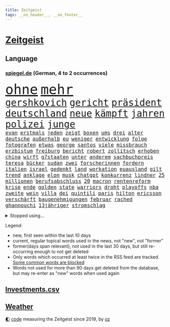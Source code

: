 ```yaml
---
title: Zeitgeist
tags: __no_header__, __no_footer__
---
```


# [Zeitgeist](https://oliz.io/zeitgeist/)

## Language

<h3><a href="https://www.spiegel.de" target="_blank">spiegel.de</a> (German, 4 to 2 occurrences)</h3>
<p style="font-family:monospace">
<span style="font-size:32pt"><a href="news_links.html#ohne" class="current">ohne</a></span>
<span style="font-size:32pt"><a href="news_links.html#mehr" class="current">mehr</a></span>
<br>
<span style="font-size:22pt"><a href="news_links.html#gershkovich" class="current">gershkovich</a></span>
<span style="font-size:22pt"><a href="news_links.html#gericht" class="current">gericht</a></span>
<span style="font-size:22pt"><a href="news_links.html#präsident" class="current">präsident</a></span>
<span style="font-size:22pt"><a href="news_links.html#deutschland" class="current">deutschland</a></span>
<span style="font-size:22pt"><a href="news_links.html#neue" class="current">neue</a></span>
<span style="font-size:22pt"><a href="news_links.html#kämpft" class="current">kämpft</a></span>
<span style="font-size:22pt"><a href="news_links.html#jahren" class="current">jahren</a></span>
<span style="font-size:22pt"><a href="news_links.html#polizei" class="current">polizei</a></span>
<span style="font-size:22pt"><a href="news_links.html#junge" class="current">junge</a></span>
<br>
<span style="font-size:12pt"><a href="news_links.html#evan" class="current">evan</a></span>
<span style="font-size:12pt"><a href="news_links.html#erstmals" class="current">erstmals</a></span>
<span style="font-size:12pt"><a href="news_links.html#jeden" class="current">jeden</a></span>
<span style="font-size:12pt"><a href="news_links.html#zeigt" class="current">zeigt</a></span>
<span style="font-size:12pt"><a href="news_links.html#boxen" class="current">boxen</a></span>
<span style="font-size:12pt"><a href="news_links.html#ums" class="current">ums</a></span>
<span style="font-size:12pt"><a href="news_links.html#drei" class="current">drei</a></span>
<span style="font-size:12pt"><a href="news_links.html#alter" class="current">alter</a></span>
<span style="font-size:12pt"><a href="news_links.html#deutsche" class="current">deutsche</a></span>
<span style="font-size:12pt"><a href="news_links.html#außerhalb" class="current">außerhalb</a></span>
<span style="font-size:12pt"><a href="news_links.html#eu" class="current">eu</a></span>
<span style="font-size:12pt"><a href="news_links.html#weniger" class="current">weniger</a></span>
<span style="font-size:12pt"><a href="news_links.html#entwicklung" class="current">entwicklung</a></span>
<span style="font-size:12pt"><a href="news_links.html#folge" class="current">folge</a></span>
<span style="font-size:12pt"><a href="news_links.html#fotografen" class="current">fotografen</a></span>
<span style="font-size:12pt"><a href="news_links.html#etwas" class="current">etwas</a></span>
<span style="font-size:12pt"><a href="news_links.html#george" class="current">george</a></span>
<span style="font-size:12pt"><a href="news_links.html#santos" class="current">santos</a></span>
<span style="font-size:12pt"><a href="news_links.html#viele" class="current">viele</a></span>
<span style="font-size:12pt"><a href="news_links.html#missbrauch" class="current">missbrauch</a></span>
<span style="font-size:12pt"><a href="news_links.html#erzbistum" class="current">erzbistum</a></span>
<span style="font-size:12pt"><a href="news_links.html#freiburg" class="current">freiburg</a></span>
<span style="font-size:12pt"><a href="news_links.html#bericht" class="current">bericht</a></span>
<span style="font-size:12pt"><a href="news_links.html#robert" class="current">robert</a></span>
<span style="font-size:12pt"><a href="news_links.html#zollitsch" class="new">zollitsch</a></span>
<span style="font-size:12pt"><a href="news_links.html#erhoben" class="current">erhoben</a></span>
<span style="font-size:12pt"><a href="news_links.html#china" class="current">china</a></span>
<span style="font-size:12pt"><a href="news_links.html#wirft" class="current">wirft</a></span>
<span style="font-size:12pt"><a href="news_links.html#g7staaten" class="current">g7staaten</a></span>
<span style="font-size:12pt"><a href="news_links.html#unter" class="current">unter</a></span>
<span style="font-size:12pt"><a href="news_links.html#anderem" class="current">anderem</a></span>
<span style="font-size:12pt"><a href="news_links.html#sachbuchpreis" class="new">sachbuchpreis</a></span>
<span style="font-size:12pt"><a href="news_links.html#teresa" class="new">teresa</a></span>
<span style="font-size:12pt"><a href="news_links.html#bücker" class="new">bücker</a></span>
<span style="font-size:12pt"><a href="news_links.html#sudan" class="new">sudan</a></span>
<span style="font-size:12pt"><a href="news_links.html#zwei" class="current">zwei</a></span>
<span style="font-size:12pt"><a href="news_links.html#forscherinnen" class="current">forscherinnen</a></span>
<span style="font-size:12pt"><a href="news_links.html#fordern" class="current">fordern</a></span>
<span style="font-size:12pt"><a href="news_links.html#italien" class="current">italien</a></span>
<span style="font-size:12pt"><a href="news_links.html#israel" class="current">israel</a></span>
<span style="font-size:12pt"><a href="news_links.html#gedenkt" class="new">gedenkt</a></span>
<span style="font-size:12pt"><a href="news_links.html#land" class="current">land</a></span>
<span style="font-size:12pt"><a href="news_links.html#workation" class="current">workation</a></span>
<span style="font-size:12pt"><a href="news_links.html#euausland" class="new">euausland</a></span>
<span style="font-size:12pt"><a href="news_links.html#gilt" class="current">gilt</a></span>
<span style="font-size:12pt"><a href="news_links.html#trend" class="current">trend</a></span>
<span style="font-size:12pt"><a href="news_links.html#anklage" class="current">anklage</a></span>
<span style="font-size:12pt"><a href="news_links.html#elon" class="current">elon</a></span>
<span style="font-size:12pt"><a href="news_links.html#musk" class="current">musk</a></span>
<span style="font-size:12pt"><a href="news_links.html#chatgpt" class="current">chatgpt</a></span>
<span style="font-size:12pt"><a href="news_links.html#konkurrenz" class="current">konkurrenz</a></span>
<span style="font-size:12pt"><a href="news_links.html#lindner" class="current">lindner</a></span>
<span style="font-size:12pt"><a href="news_links.html#25" class="current">25</a></span>
<span style="font-size:12pt"><a href="news_links.html#millionen" class="current">millionen</a></span>
<span style="font-size:12pt"><a href="news_links.html#berufsabschluss" class="new">berufsabschluss</a></span>
<span style="font-size:12pt"><a href="news_links.html#20" class="current">20</a></span>
<span style="font-size:12pt"><a href="news_links.html#macron" class="current">macron</a></span>
<span style="font-size:12pt"><a href="news_links.html#rentenreform" class="current">rentenreform</a></span>
<span style="font-size:12pt"><a href="news_links.html#krise" class="current">krise</a></span>
<span style="font-size:12pt"><a href="news_links.html#ende" class="current">ende</a></span>
<span style="font-size:12pt"><a href="news_links.html#golden" class="current">golden</a></span>
<span style="font-size:12pt"><a href="news_links.html#state" class="current">state</a></span>
<span style="font-size:12pt"><a href="news_links.html#warriors" class="current">warriors</a></span>
<span style="font-size:12pt"><a href="news_links.html#droht" class="current">droht</a></span>
<span style="font-size:12pt"><a href="news_links.html#playoffs" class="current">playoffs</a></span>
<span style="font-size:12pt"><a href="news_links.html#nba" class="current">nba</a></span>
<span style="font-size:12pt"><a href="news_links.html#zweite" class="current">zweite</a></span>
<span style="font-size:12pt"><a href="news_links.html#wein" class="current">wein</a></span>
<span style="font-size:12pt"><a href="news_links.html#villa" class="current">villa</a></span>
<span style="font-size:12pt"><a href="news_links.html#dei" class="new">dei</a></span>
<span style="font-size:12pt"><a href="news_links.html#quintili" class="new">quintili</a></span>
<span style="font-size:12pt"><a href="news_links.html#paris" class="current">paris</a></span>
<span style="font-size:12pt"><a href="news_links.html#hilton" class="current">hilton</a></span>
<span style="font-size:12pt"><a href="news_links.html#ericsson" class="new">ericsson</a></span>
<span style="font-size:12pt"><a href="news_links.html#verschärft" class="current">verschärft</a></span>
<span style="font-size:12pt"><a href="news_links.html#baugenehmigungen" class="current">baugenehmigungen</a></span>
<span style="font-size:12pt"><a href="news_links.html#februar" class="current">februar</a></span>
<span style="font-size:12pt"><a href="news_links.html#rached" class="new">rached</a></span>
<span style="font-size:12pt"><a href="news_links.html#ghannouchi" class="new">ghannouchi</a></span>
<span style="font-size:12pt"><a href="news_links.html#13jähriger" class="new">13jähriger</a></span>
<span style="font-size:12pt"><a href="news_links.html#stromschlag" class="new">stromschlag</a></span>
</p>
<details>
<summary>Stopped using...</summary>
<p class="former" style="font-size:12pt">
ermordet(908) dinge(907) fürchtet(907) großes(906) hinterlassen(906) jens(906) mali(906) nachfolge(906) stich(906) vorsitzende(906) bundesamt(905) eingeschränkt(905) vorher(905) bildung(904) coronaregeln(904) diskriminierung(904) geändert(904) kino(904) leer(904) verändert(904) zurzeit(904) ausgebrochen(903) ausgezeichnet(903) geschickt(903) investoren(903) unbekannten(903) virus(903) carsten(902) erfahrung(902) glück(902) klaren(902) krankenhäusern(902) siegt(902) teheran(902) trainieren(902) trat(902) allianz(901) beraten(901) enger(901) hunde(901) kliniken(901) ließen(901) steuern(901) teilnehmer(901) woran(901) 400(900) breitet(900) ddr(900) diskutieren(900) erfolge(900) erneute(900) gegenteil(900) landtag(900) vermutet(900) widerspruch(900) englischen(899) erfahrungen(899) gerhard(899) klingbeil(899) kochinstitut(899) menschenleben(899) priester(899) quarantäne(899) favoriten(898) florian(898) passieren(898) riss(898) siegte(898) tweet(898) verlief(898) augsburg(897) ausfallen(897) bielefeld(897) meister(897) neuem(897) unterschiedlich(897) verhängte(897) vorsitzenden(897) größter(896) litauen(896) zugleich(896) 65(895) gebe(895) schauen(895) tschechien(895) voll(895) beschluss(894) dramatisch(894) fußballprofi(894) 33(893) anbieter(893) entscheidenden(893) falsch(893) länge(893) nutzte(893) party(893) rassistischen(893) sinn(893) tausenden(893) verteidigung(893) besuchen(892) blockiert(892) milde(892) pressestimmen(892) via(891) zwischenzeitlich(891) freie(890) kultur(890) gerechnet(889) modell(889) william(889) bande(888) verfehlt(888) belegen(887) eklat(887) auskunft(886) brechen(886) antisemitismus(885) sendung(885) geprägt(884) holocaust(884) konkrete(884) hielten(882) landete(882) samstagmorgen(882) 11(881) fan(881) tiefen(881) gesamten(880) kooperation(880) schießen(880) eigenes(879) iss(879) übernommen(879) immunität(878) bestmarke(877) katar(876) ausrüstung(874) ausgesetzt(873) freiwillig(871) möglichkeiten(867) wandel(867) empfangen(857) foto(856) normalerweise(856) staatsoberhaupt(856) konzert(854) verdoppelt(854) teuren(852) rache(847) farbe(841) hitler(839) last(836) aktionen(833) dankt(822) wetterdienst(815) londons(814) enthält(809) 95(796) öffnet(793) estland(777) anfeindungen(774) skandale(770) belästigung(769) demnächst(763) strebt(744) verantwortliche(744) investor(733) japanischen(689) abgegeben(681) 38(668) jahresende(666) zentralbank(652) novak(651) stundenlang(647) lebensmitteln(643) djoković(642) veröffentlichung(630) verbunden(627) freigesprochen(626) warnungen(623) erfolglos(607) zerstörten(607) fluten(606) gremium(606) erfolgreichste(601) weibliche(601) kuriose(599) 700(590) jenseits(590) nouripour(580) rückgabe(579) stehlen(579) gemeinschaft(574) mike(574) kritischen(571) machtübernahme(571) eindeutig(570) böse(566) momente(566) erreichte(559) werner(553) konflikts(548) schulden(547) vorteil(547) beeinflusst(539) krankenkassen(532) gedrängt(526) einander(525) verläuft(519) verteidiger(517) hals(516) beliebt(514) roth(513) reine(506) falle(500) fußballs(500) vorgesehen(499) meta(489) tradition(486) seltene(484) zustande(484) entsteht(483) kanal(481) explodieren(479) phänomen(478) sank(477) lieferung(474) verteuert(472) fdpminister(471) 87(468) ezb(468) nordische(468) zuständig(463) südosten(461) hochzeit(460) klara(458) heikel(457) systematisch(454) menschenrechtler(452) ausgeschieden(445) mild(444) schwieriger(442) match(440) geklagt(432) geschenk(429) bestand(423) geiselnahme(419) ergeben(418) abschaffung(414) gekämpft(412) abseits(409) runter(408) zensur(407) verpflichtende(404) problems(403) mbappé(401) schülern(399) 98(398) spdchef(396) fluss(393) lehnte(392) terror(392) zugenommen(389) kremltruppen(383) erneuerbare(382) invasoren(376) lindners(375) patrick(375) todes(371) goldene(369) staub(365) staatsbürgerschaft(364) spart(362) ausschließlich(357) suchten(357) herrschte(356) updates(350) 24jährige(346) nachfolgerin(342) rechenschaft(341) ufer(338) franken(337) perfekte(336) filialen(335) warteten(335) schwedens(334) enkel(333) exregierungschef(330) usschauspieler(330) discounter(323) wehrte(319) westjordanland(319) suchte(314) ausgebaut(313) gestürmt(313) einstecken(312) chefs(310) erleichtert(309) sinne(309) unobericht(309) 80000(308) homosexuelle(308) tankstelle(308) vereidigt(308) ausbauen(307) einhalten(306) titelverteidiger(306) leipzigs(304) steuerzahler(303) ulrich(303) erhöhtes(302) vollgas(302) provider(300) schwächen(300) jugendlicher(298) einzudämmen(297) mitarbeitende(296) update(294) verdiente(294) naturkatastrophen(292) preisdeckel(292) verbreitung(291) ukrainerusslandkrieg(288) persönlicher(283) zuwanderung(281) stille(280) transportieren(280) übergewinnsteuer(278) tanz(274) katholiken(272) begegnen(269) extra(269) endgültige(268) vize(267) großeltern(266) entschuldigen(263) kultusminister(263) frauenrechte(262) völker(262) anruf(260) giffey(259) funktion(256) streikt(254) chinesen(253) eigentliche(253) gelbe(252) wartezeiten(250) unterkünfte(249) etlichen(247) drehten(246) lady(245) zwölfjährigen(245) erzählung(243) wagnersöldner(243) diana(242) gründet(242) bildband(241) daneben(240) hagen(239) summer(238) wütet(238) diktatur(236) pleiten(236) moderator(235) wichtigster(235) marvin(233) holten(232) bürgergeld(231) mobilisierung(230) erlässt(229) mithalten(229) rauf(228) viking(228) vogelgrippe(228) medizin(227) sperren(227) weltgrößten(227) disco(225) verschärfung(224) entkommen(223) globes(223) fische(220) wenigstens(220) spurensuche(219) übernahm(219) bellingham(217) gebissen(217) jude(217) tobias(217) gott(216) energiepauschale(215) verfassungsgericht(211) antisemitisch(210) link(210) rowling(210) atlantik(209) entstehung(209) rappers(208) abgezogen(207) jahreswechsel(206) beschaffen(204) 45jährige(203) erzeugt(203) lehrermangel(203) durchhalten(202) listen(202) geteilt(201) gratis(201) kurznachrichtendienst(200) strafrechtliche(199) finanzministerium(197) vorurteile(197) ber(196) elften(196) energiepolitik(196) erwägen(196) aufholjagd(195) johan(195) monika(194) simuliert(194) stützt(194) jk(193) milliardenkosten(193) wasserversorgung(193) eingehalten(192) meeresboden(191) militärexperte(191) begegnung(190) cocacola(190) 1400(188) emissionen(188) irland(188) achtelfinale(187) verschenkt(187) angesehen(186) fortschritte(186) ködern(186) masterplan(186) spiels(186) vereinbarung(186) winzigen(186) halbzeit(184) iranischer(184) szenarien(184) gerecht(183) rose(182) treibhausgase(182) tshirt(182) buhlen(181) massiver(181) niederlagen(181) geldpolitik(180) morgan(180) sterne(180) brutalität(179) persönlichen(179) asteroid(178) besiegen(178) sportdirektor(178) stift(178) antrieb(176) kristersson(176) 300000(175) exklusiv(175) langes(175) bundesweites(174) nominierungen(174) organisieren(173) dahintersteckt(171) elbphilharmonie(170) härtesten(170) bergen(169) edward(168) gefährlichsten(168) regionalbahn(168) herren(167) bischofskonferenz(166) bnd(163) dance(163) wartezeit(163) angekündigter(162) gewalttäter(162) passagieren(162) professioneller(161) kampfpanzern(160) anerkennung(159) clans(159) grausam(159) parat(159) birmingham(158) bonbons(158) ernennt(158) solidarisieren(157) verankert(157) lawinenabgang(156) entzug(155) alice(154) geliebten(152) krisenjahr(152) oleg(152) übersteigen(152) gary(150) großereignis(150) armin(149) geebnet(149) scheuen(149) energieinfrastruktur(148) misstrauen(148) todesstrafe(148) dankesrede(147) eigens(147) flüchtlingsheim(147) schlusslicht(147) teheraner(146) verehrt(146) 39(145) 736(145) erkältungswelle(145) geschmack(144) mittleren(144) verbrechens(142) versicherte(142) y(142) erreger(141) furcht(141) krankenhausreform(141) queere(141) raue(140) boeing(139) darknet(139) inhalten(139) reißen(138) philip(137) weltcup(137) bedienen(136) brisantes(136) zigaretten(136) überragt(136) adolf(135) sydney(135) rettungseinsatz(132) serben(132) usamerikanerin(132) jusos(131) 14jähriger(130) erzählungen(130) japaner(130) ussänger(130) verbrenner(130) wurm(129) abwenden(128) vollsperrung(128) homophoben(127) diplomatie(126) testet(126) feste(125) formiert(125) vorgängerin(125) statistische(124) verbinden(123) überwacht(123) ausdrücklich(122) migrationspolitik(122) benedikt(121) geheimer(121) grünenchef(121) schmiedet(121) ukrainerinnen(121) verschanzt(121) gianni(120) pence(120) streben(120) subventionswettlauf(120) anzahl(119) ausgetretene(119) gegensatz(119) generalinspekteur(119) kritikern(119) beispiellosen(118) überzeugen(118) bundesverdienstkreuz(117) christmas(117) schränken(117) verkehrswende(117) überholmanöver(117) abschiebungen(116) airbus(116) bafin(116) bemängeln(116) beweist(116) inszenierte(116) verschlafen(116) aufpassen(115) bestens(115) flotte(115) fußballweltmeisterschaften(115) tennislegende(115) vorsichtig(115) barbarei(114) bischöfe(114) straßensperren(114) supermärkte(114) apokalypse(113) ausgleichen(113) beunruhigt(113) buenos(113) gelockert(113) geldhaus(112) infos(112) jahresbeginn(112) produkten(112) synodalen(112) ubahn(112) verbannt(112) weltfußball(112) wmaus(112) darm(111) kamala(111) schneesturm(111) düsteres(110) gestalten(110) what(110) erfolgsgeschichte(109) kurzzeitig(109) kapsel(108) tüte(108) größeren(107) kampfflugzeuge(107) lehnten(107) seltsamen(107) weltmeisterschaften(107) dienstwagen(106) flaggen(106) kandidieren(106) versicherung(106) überlassen(106) hilfsgüter(105) munitionsbeschaffung(105) tvserie(105) charts(104) niedergelegt(104) skiweltcup(104) besitzen(103) erwähnt(103) innsbruck(103) kammerspiel(103) pakistans(103) stürmen(103) venus(103) werbeverbot(103) wiegelt(103) berisha(101) euabgeordnete(101) forschungsteam(101) grünes(101) söldnergruppe(101) udo(100) viertelmillion(100) dritter(99) perfekten(99) uwe(99) 28jährigen(98) axelspringerverlag(98) gebrauchte(98) hackl(98) obdachlosigkeit(98) standorte(98) mexikos(97) derartige(96) fachschüler(96) garbsen(96) kellern(96) umstrittenes(96) überbieten(96) 20jährige(95) kapital(95) vollstreckt(95) day(94) redaktion(94) verschüttet(94) voraussetzung(94) wehrbeauftragte(94) anlaufstelle(93) erzielten(93) haie(93) spielfilm(93) ausgeladen(92) bauzinsen(92) entschärft(92) völler(92) biathleten(91) explodierende(91) geiselnehmer(91) isrückkehrerin(91) mitgliedschaft(91) regenfälle(91) sportjournalist(91) warntag(91) darlehen(90) gleichem(90) haushalts(90) länderchefs(90) schärferes(90) arbeitnehmerinnen(89) attentäter(89) eiskalte(89) etablieren(89) planungsverfahren(89) referee(89) wintersport(89) epos(88) kopiert(88) maulwurf(88) stanley(88) vorort(88) vorurteilen(88) witterung(88) einzigartigen(87) exvizepräsident(87) krankenstand(87) nachbarländern(87) raymond(87) regierungsberater(87) ressourcen(87) stellungskrieg(87) umzug(87) vorstand(87) europarat(86) impossible(86) juwelen(86) kriterien(86) applaus(85) kriege(85) künstlern(85) merkwürdige(85) ops(85) twitteralternative(85) altert(84) ansicht(84) beeindruckt(84) immobilienpreise(84) rauschten(84) umstrittener(84) verworfen(84) volksleiden(84) werten(84) aires(83) angreifern(83) bruchteil(83) glass(83) kleinwagen(83) organisierten(83) zurückfordern(83) death(82) eauto(82) klimaziel(82) parteiausschluss(82) solcher(82) volkswagenkonzern(82) kirchen(81) kriegsdrama(81) lauten(81) meiste(81) sicherheitskräften(81) deripaska(80) gentechnik(80) kategorien(80) luxusmarken(80) lösten(80) schweigt(80) springen(80) verheerende(80) cancelt(79) erfolgreiche(79) erlag(79) gerückt(79) a38(78) detektiv(78) dieb(78) isanhänger(78) ivan(78) revision(78) stritt(78) toney(78) umsonst(78) zylinder(78) 69(77) anschreien(77) eisernen(77) komplizierten(77) stellvertreterin(77) wilden(77) zugeben(77) batic(76) böller(76) eiltempo(76) feuerwehrmann(76) kurzschluss(76) legalem(76) leitmayr(76) schneefall(76) wetteraufzeichnungen(76) wikinger(76) demonstrierten(75) doppelmord(75) einkindpolitik(75) einmarsch(75) männlichen(75) schadsoftware(75) zweck(75) 1899(74) dauer(74) geprägte(74) herstellers(74) lambsdorff(74) strafrechtlich(74) unerschwinglich(74) absprache(73) chaim(73) einzelgänger(73) familienunternehmen(73) verteidigungsministeriums(73) wham(73) zuständigkeit(73) ölkonzern(73) cyrus(72) ertragen(72) hundebesitzer(72) miley(72) texten(72) schwinden(71) umjubelt(71) versicherer(71) besuchern(70) broadway(70) höhepunkte(70) leichnam(70) mafia(70) rauchen(70) sicherheitsbedenken(70) 32jähriger(69) amüsant(69) beabsichtigt(69) bundesministerin(69) büroarbeiter(69) geschäftsmann(69) siebzigern(69) socialmediakonzern(69) überschattete(69) angespült(68) bescheiden(68) geratene(68) gesteuerte(68) haftentlassung(68) heimatland(68) kraftakt(68) mitgerissen(68) 133(67) bundeswirtschaftsminister(67) empfindliche(67) entfernte(67) freier(67) hinsichtlich(67) kabinettskollegen(67) verschmähen(67) 52(66) bevorsteht(66) kleintransporters(66) neubau(66) neunzigerjahren(66) outfits(66) blutspenden(65) edf(65) erkannt(65) homosexueller(65) linda(65) office(65) abnehmen(64) hunden(64) atlantikküste(63) henriette(63) häftling(63) krebsdiagnose(63) oberbürgermeisterin(63) reker(63) weltcupsieg(63) weltraumrakete(63) wettlauf(63) mittwochmorgen(62) schwache(62) sitzungstagen(62) substanz(62) arbeitsgruppe(61) bauministerin(61) bayerischer(61) betreuer(61) bewerbungen(61) entwickler(61) geywitz(61) högl(61) losgegangen(61) niemals(61) biene(60) bitcoins(60) burkina(60) faso(60) havarierten(60) verendet(60) angehende(59) break(59) ehemaliges(59) grünheide(59) streifen(59) verlangte(59) vorgabe(59) bürgerrechte(58) dienstleistungen(58) do(58) erschlich(58) gaga(58) jahrestag(58) joão(58) kadaver(58) nimm(58) theoretisch(58) nordamerikas(57) spontan(57) verbrennt(57) einzel(56) pate(56) anwesen(55) boote(55) energy(55) erschüttern(55) techbranche(55) umweltbundesamt(55) anklagen(54) beantwortete(54) bestehe(54) luftschlägen(54) pamela(54) überlegenheit(54) abtreibungsgegner(53) at(53) everywhere(53) iq(53) once(53) räume(53) starteten(53) widrigen(53) allgemeines(52) aufbauen(52) bedrohlich(52) langwierige(52) positives(52) segelboot(52) umdenken(52) ebbt(51) ganztägigen(51) gedient(51) lagerfeld(51) pflegen(51) selfie(51) skipper(51) zögerliche(51) abkopplung(50) antike(50) autounfall(50) gesetzlichen(50) neinstimmen(50) neunzigern(50) supermarktketten(50) verbrannt(50) bogen(49) etat(49) nhs(49) unfallzahlen(49) unruhe(49) vorgetäuscht(49) überrumpelt(49) auszeichnungen(48) baltikum(48) bauarbeiten(48) euterrorliste(48) gelogen(48) holocaustüberlebende(48) rigorose(48) sichtlich(48) stausee(48) abenteurer(47) ausgeglichen(47) durchgefallen(47) heimwm(47) neapel(47) produzenten(47) ungarischen(47) ausgerottet(46) beschuldigen(46) bildungsmisere(46) dmytro(46) fischern(46) hauch(46) kuleba(46) mitgeschleift(46) richtigen(46) stürmte(46) ausnahmeathletin(45) ermordeten(45) köpfe(45) packung(45) synodalversammlung(45) unfallursache(45) vorstellungen(45) zugpersonal(45) überzogen(45) abiturienten(44) georgien(44) lokale(44) monatelanger(44) oberleitung(44) untergräbt(44) vergewaltigungen(44) bundesminister(43) dammbruch(43) diversen(43) hochzeiten(43) klimaschutzes(43) prorussischen(43) verhinderten(43) academy(42) beißt(42) dichtgemacht(42) eingebrockt(42) sicherheitsstrategie(42) sturmgewehren(42) ausspähen(41) brüskiert(41) coup(41) fischfang(41) flowers(41) hitzewelle(41) mount(41) mërgim(41) polizeischüler(41) spö(41) taumelt(41) willkür(41) wirtschaftlicher(41) zinswende(41) 152(40) aufgespürt(40) devise(40) premiers(40) purzeln(40) universum(40) anlocken(39) dissens(39) eberl(39) eingeschüchtert(39) h5n1(39) kuh(39) quälend(39) wahlsieger(39) 207(38) apache(38) ausgemustert(38) laufzeit(38) omega(38) rolex(38) streamingangebot(38) erholt(37) problematischen(37) solidarische(37) unterdrückt(37) vatikans(37) verunsicherung(37) ausschluss(36) behauptung(36) nobelpreis(36) scham(36) verschwörungstheorien(36) verteuern(36) weltmeisterin(36) anschlüsse(35) eichhörnchen(35) fußballliga(35) fußstapfen(35) grenzschutz(35) lawinengefahr(35) merklich(35) mister(35) nummereinshit(35) rekordergebnis(35) rekordmenge(35) spielverderber(35) verbreitete(35) vwkonzern(35) zerschlagung(35) alonso(34) ausweis(34) erdbebenhilfe(34) gleichgeschlechtliche(34) halbmast(34) lebensweise(34) luxusuhren(34) patek(34) philippe(34) rekordzahlen(34) retourkutsche(34) sachschaden(34) schafe(34) sicherheitsexpertin(34) touren(34) unerwartete(34) wuhledar(34) xabi(34) alarmstarts(33) gedenktag(33) gladbach(33) hilfskräfte(33) historisch(33) modernisiert(33) supermächte(33) vögeln(33) cyberkriminelle(32) profifußballer(32) rechnerisch(32) rendiwagner(32) weiblichen(32) grammys(31) krebskranke(31) reddit(31) rekordverdächtig(31) unglücks(31) fernzuhalten(30) goldmedaille(30) kabel(30) kaufmann(30) relativieren(30) rentnern(30) sprünge(30) 160000(29) 200euroenergiehilfe(29) olga(29) samsung(29) skirennfahrerin(29) langstreckenrakete(28) russinnen(28) tabellenführung(28) trinkwasserversorgung(28) unnötige(28) zusammenzuarbeiten(28) anstatt(27) beigetragen(27) gala(27) sekunde(27) siegesserie(27) wale(27) doll(26) einreist(26) größerer(26) marte(26) olsbu(26) bindung(25) entgegenkommen(25) fehle(25) galaxy(25) konflikten(25) nobelpreisträger(25) s23(25) ultra(25) umlauf(25) vermieden(25) chemikalien(24) födisch(24) presseschau(24) traktiert(24) zeitgleich(24) bußgelder(23) dürresommer(23) jena(23) klimastiftung(23) lesung(23) lohnforderung(23) mv(23) rio(23) ssc(23) afrikanische(22) gigantisch(22) grubenunglück(22) janeiro(22) langlauf(21) maße(21) rüdiger(21) schubert(21) schuhe(21) stinkt(21) verschleppung(21) aufgedeckt(20) elite(20) georgier(20) gigant(20) lance(20) ruiniert(20) schrittweise(20) spektakuläres(20) speziellen(20) tiflis(20) vordenker(20) webbteleskop(20) abstiegszone(19) auffälliges(19) begründete(19) großmacht(19) kristin(19) landespolitik(19) schmuggelroute(19) trickbetrüger(19) alleingang(18) nordischen(18) verwandeln(18) vogelgrippevirus(18) anteile(17) ausprobieren(17) banküberfall(17) beschaffung(17) gemeindebund(17) kosmologie(17) krisenteam(17) rekonstruieren(17) aufreger(16) ausgewildert(16) energiepreisbremsen(16) finaler(16) umarmt(16) absender(15) kombiniererinnen(15) konservativer(15) monsteretappe(15) schneechaos(15) städtetag(15) verschwörungsmythen(15) weltumsegelung(15) örtliche(15) geldübergabe(14) regierungserklärung(14) soziologin(14) stadionverbot(14) stürmt(14) aufkommen(13) björn(13) geschmuggelt(13) gewartet(13) guantanamo(13) höcke(13) kritikerinnen(13) 59(12) dekret(12) flexible(12) unmengen(12) flickenteppich(11) kalabrien(11) mangelhafte(11) mäuse(11) nationaler(11)
</p>
</details>
<p>Legend:
<ul>
<li><span class="new">new</span>, first seen within the last 10 days</li>
<li><span class="current">current</span>, regular topical words used in the news, not "new", not "former"</li>
<li><span class="former">former(days span relevant)</span>, not used in the last 30 days, but still re-occurring enough to not get deleted</li>
<li>Only words which occurred at least twice in the RSS feed are tracked. <a href="language/filters.py">Some common words are blocked</a></li>
<li>Words not used for more than 90 days get deleted from the database, but may re-enter as "new" words when used again</li>
</ul>
</p>

## [Investments](investments.html)[.csv](investments.csv)

## [Weather](weather.html)

<footer>
<a href="javascript:toggleTheme()" class="nav">🌓</a>
<a href="https://github.com/ooz/zeitgeist">code</a> measuring the Zeitgeist since 2019, by <a href="https://oliz.io">oz</a>
</footer>
